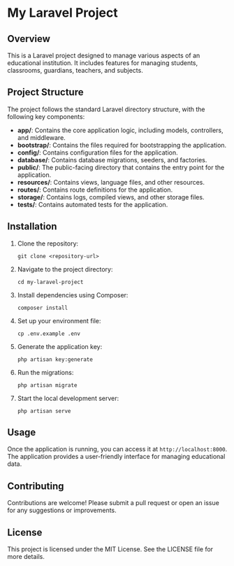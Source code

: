 # My Laravel Project

## Overview
This is a Laravel project designed to manage various aspects of an educational institution. It includes features for managing students, classrooms, guardians, teachers, and subjects.

## Project Structure
The project follows the standard Laravel directory structure, with the following key components:

- **app/**: Contains the core application logic, including models, controllers, and middleware.
- **bootstrap/**: Contains the files required for bootstrapping the application.
- **config/**: Contains configuration files for the application.
- **database/**: Contains database migrations, seeders, and factories.
- **public/**: The public-facing directory that contains the entry point for the application.
- **resources/**: Contains views, language files, and other resources.
- **routes/**: Contains route definitions for the application.
- **storage/**: Contains logs, compiled views, and other storage files.
- **tests/**: Contains automated tests for the application.

## Installation

1. Clone the repository:
   ```
   git clone <repository-url>
   ```

2. Navigate to the project directory:
   ```
   cd my-laravel-project
   ```

3. Install dependencies using Composer:
   ```
   composer install
   ```

4. Set up your environment file:
   ```
   cp .env.example .env
   ```

5. Generate the application key:
   ```
   php artisan key:generate
   ```

6. Run the migrations:
   ```
   php artisan migrate
   ```

7. Start the local development server:
   ```
   php artisan serve
   ```

## Usage
Once the application is running, you can access it at `http://localhost:8000`. The application provides a user-friendly interface for managing educational data.

## Contributing
Contributions are welcome! Please submit a pull request or open an issue for any suggestions or improvements.

## License
This project is licensed under the MIT License. See the LICENSE file for more details.